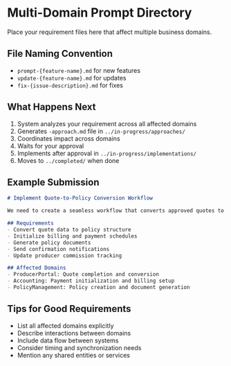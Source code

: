 # Multi-Domain Prompt Directory

Place your requirement files here that affect multiple business domains.

## File Naming Convention
- `prompt-{feature-name}.md` for new features
- `update-{feature-name}.md` for updates  
- `fix-{issue-description}.md` for fixes

## What Happens Next
1. System analyzes your requirement across all affected domains
2. Generates `-approach.md` file in `../in-progress/approaches/`
3. Coordinates impact across domains
4. Waits for your approval
5. Implements after approval in `../in-progress/implementations/`
6. Moves to `../completed/` when done

## Example Submission

```markdown
# Implement Quote-to-Policy Conversion Workflow

We need to create a seamless workflow that converts approved quotes to active policies, affecting ProducerPortal, Accounting, and PolicyManagement domains.

## Requirements
- Convert quote data to policy structure
- Initialize billing and payment schedules
- Generate policy documents
- Send confirmation notifications
- Update producer commission tracking

## Affected Domains
- ProducerPortal: Quote completion and conversion
- Accounting: Payment initialization and billing setup
- PolicyManagement: Policy creation and document generation
```

## Tips for Good Requirements
- List all affected domains explicitly
- Describe interactions between domains
- Include data flow between systems
- Consider timing and synchronization needs
- Mention any shared entities or services